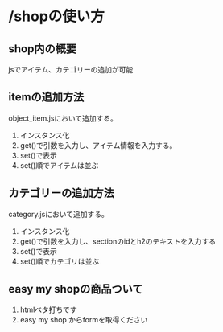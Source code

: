 # /shopの使い方

## shop内の概要
jsでアイテム、カテゴリーの追加が可能

## itemの追加方法
object_item.jsにおいて追加する。
1. インスタンス化
2. get()で引数を入力し、アイテム情報を入力する。
3. set()で表示
4. set()順でアイテムは並ぶ

## カテゴリーの追加方法
category.jsにおいて追加する。
1. インスタンス化
2. get()で引数を入力し、sectionのidとh2のテキストを入力する
3. set()で表示
4. set()順でカテゴリは並ぶ

## easy my shopの商品ついて
1. htmlベタ打ちです
2. easy my shop からformを取得ください